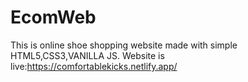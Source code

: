 # EcomWeb
This is online shoe shopping website made with simple HTML5,CSS3,VANILLA JS.
Website is live:https://comfortablekicks.netlify.app/
